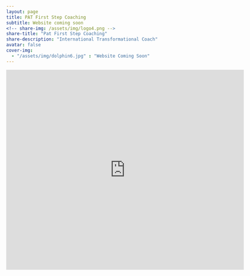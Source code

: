 ```yaml
---
layout: page
title: PAT First Step Coaching
subtitle: Website coming soon
<!-- share-img: /assets/img/logo4.png -->
share-title: "Pat First Step Coaching"
share-description: "International Transformational Coach"
avatar: false
cover-img:
  - "/assets/img/dolphin6.jpg" : "Website Coming Soon"
---
```


<iframe src="https://docs.google.com/forms/d/e/1FAIpQLSdeAWcrEL67dhOaPlNND0FW6MGP-23Jy7C7n1AMj65G25OUCQ/viewform?embedded=true" width="640" height="538" frameborder="0" marginheight="0" marginwidth="0">Loading…</iframe>

